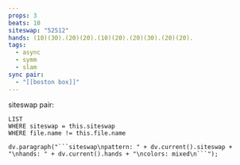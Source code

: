 ```yaml
---
props: 3
beats: 10
siteswap: "52512"
hands: (10)(30).(20)(20).(10)(20).(20)(30).(20)(20).
tags:
  - async
  - symm
  - slam
sync pair:
  - "[[boston box]]"
---
```


siteswap pair:
```dataview
LIST
WHERE siteswap = this.siteswap
WHERE file.name != this.file.name
```
```dataviewjs
dv.paragraph("```siteswap\npattern: " + dv.current().siteswap + "\nhands: " + dv.current().hands + "\ncolors: mixed\n```");
```
